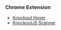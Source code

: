 



### Chrome Extension
* [Knockout Hover]()
* [KnockoutJS Scanner](https://chromewebstore.google.com/detail/knockout-js-scanner/dhhijgihdocnghjfbpbalcpcohfhlgij)
